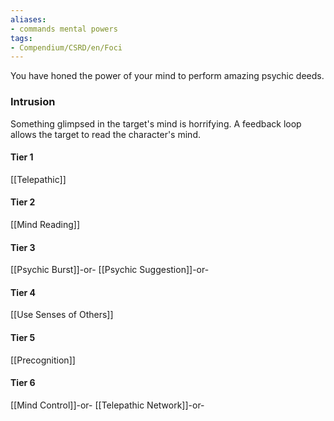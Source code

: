 ```yaml
---
aliases:
- commands mental powers
tags:
- Compendium/CSRD/en/Foci
---
```


You have honed the power of your mind to perform amazing psychic deeds.
 ### Intrusion
Something glimpsed in the target's mind is horrifying. A feedback loop allows the target to read the character's mind.

#### Tier 1
[[Telepathic]]
#### Tier 2
[[Mind Reading]]
#### Tier 3
[[Psychic Burst]]-or-
[[Psychic Suggestion]]-or-
#### Tier 4
[[Use Senses of Others]]
#### Tier 5
[[Precognition]]
#### Tier 6
[[Mind Control]]-or-
[[Telepathic Network]]-or-
